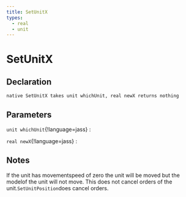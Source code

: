```yaml
---
title: SetUnitX
types:
  - real
  - unit
---
```


# SetUnitX

## Declaration

```jass
native SetUnitX takes unit whichUnit, real newX returns nothing
```

## Parameters
`unit whichUnit`{!language=jass}
: 

`real newX`{!language=jass}
: 

## Notes 
If the unit has movementspeed of zero the unit will be moved but the modelof the unit will not move.
This does not cancel orders of the unit.`SetUnitPosition`does cancel orders.
